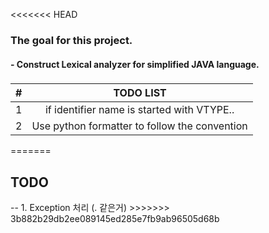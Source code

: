 <<<<<<< HEAD
### The goal for this project. 
#### - Construct Lexical analyzer for simplified JAVA language.
###

|  # | TODO LIST  |
|:----:|:------------:|
| 1  | if identifier name is started with VTYPE..  |
| 2  |  Use python formatter to follow the convention |
=======
<h2>TODO</h2>
--
1. Exception 처리 (. 같은거)
>>>>>>> 3b882b29db2ee089145ed285e7fb9ab96505d68b
